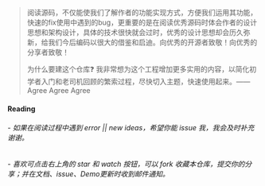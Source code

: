  
 >阅读源码，不仅能使我们了解作者的功能实现方式，方便我们运用其功能，快速的fix使用中遇到的bug，更重要的是在阅读优秀源码时体会作者的设计思想和架构设计，具体的技术很快就会过时，优秀的设计思想却会历久弥新，给我们今后编码以很大的借鉴和启迪。向优秀的开源者致敬！向优秀的分享者致敬！
>
 >为什么要建这个仓库❓
>我非常想为这个工程增加更多实用的内容，以简化初学者入门和老司机回顾的繁索过程，尽快切入主题，快速使用起来。—— Agree Agree Agree
 
 
 
 
 
 
 
 #### Reading
 
 
 ###### - 如果在阅读过程中遇到 error || new ideas，希望你能 issue 我，我会及时补充谢谢。
 
  ###### - 喜欢可点击右上角的 star 和 watch 按钮，可以 fork 收藏本仓库，提交你的分享；并在文档、issue、Demo更新时收到邮件通知。
